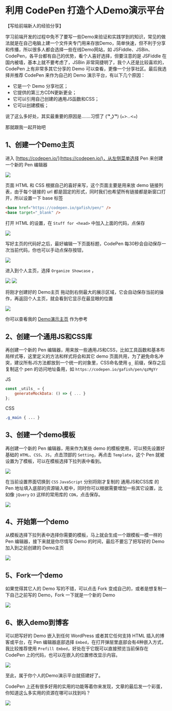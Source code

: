 # 利用 CodePen 打造个人Demo演示平台

【写给前端新人的经验分享】

学习前端开发的过程中免不了要写一些Demo来验证和实践学到的知识，常见的做法就是在自己电脑上建一个文件夹专门用来存放Demo，简单快速，但不利于分享和传播，所以很多人都会选择一些在线Demo网站，如 JSFiddle、JSBin、CodePen，各平台都有自己的优势，看个人喜好选择，但要注意的是 JSFiddle 在国内被墙，基本上就不要考虑了，JSBin 非常简捷明了，我个人还是比较喜欢的，CodePen 上有非常多其它分享的 Demo 可以查看，更像一个分享社区。最后我选择并推荐 CodePen 来作为自己的 Demo 演示平台，有以下几个原因：

- 它是一个 Demo 分享社区；
- 它提供的第三方CDN更新更全；
- 它可以引用自己创建的通用JS函数和CSS；
- 它可以创建模板；

说了这么多好处，其实最重要的原因是.......习惯了 ( ͡° ͜ʖ ͡°) (๑>◡<๑) 

那就跟我一起开始吧

## 1、创建一个Demo主页

进入 [https://codepen.io/](https://codepen.io/)，从左侧菜单选择 Pen 来创建一个新的 Pen 编辑器

![](../images/Jietu20190713-062038.jpg)

页面 HTML 和 CSS 根据自己的喜好来写，这个页面主要是用来放 demo 链接列表，由于每个链接的 url 都是固定的形式，同时我们也希望所有链接都是新窗口打开，所以设置一下 base 标签

```html
<base href="https://codepen.io/gafish/pen/" />
<base target="_blank" />
```

打开 HTML 的设置，在 `Stuff for <head>` 中加入上面的代码，点保存

![](../images/Jietu20190713-063426.jpg)

写好主页的代码好之后，最好编辑一下页面标题，CodePen 每30秒会自动保存一次当前代码，你也可以手动点保存按钮，

![](../images/Jietu20190713-065701.jpg)

进入到个人主页，选择 `Organize Showcase` ，

![](../images/Jietu20190713-064403.jpg)
![](../images/Jietu20190713-064640.jpg)

将刚才创建好的 Demo主页 拖动到右侧最大的展示区域，它会自动保存当前的操作，再返回个人主页，就会看到它显示在最显眼的位置

![](../images/Jietu20190713-064906.jpg)

你可以查看我的 [Demo演示主页](https://codepen.io/gafish/full/joKPoj) 作为参考

## 2、创建一个通用JS和CSS库

再创建一个新的 Pen 编辑器，用来放一些通用JS和CSS，比如工具函数和基本布局样式等，这里定义的方法和样式将会和其它 demo 页面共用，为了避免命名冲突，建议所有JS方法都放到一个统一的对象里，CSS命名使用 `g_` 前缀，保存之后复制这个 pen 的访问地址备用，如 `https://codepen.io/gafish/pen/qzMgYr`

JS
```js
const _utils_ = {
    generateMockData: () => { ... }
};
```

CSS
```css
.g_main { ... }
```

## 3、创建一个demo模板

再创建一个新的 Pen 编辑器，用来作为某些 demo 的模板使用，可以预先设置好基础的 `HTML`、`CSS`、`JS`，点击顶部的 `Setting`，再点击 `Template`，这个 Pen 就被设置为了模板，可以在模板选择下拉列表中看到。

![](../images/Jietu20190713-112316.jpg)

在当前设置界面切换到 `CSS` `JavaScript` 分别将刚才复制的 通用JS和CSS库 的 Pen 地址填入底部的资源输入框中，同时你可以根据需要增加一些其它设置，比如像 `jQuery` `D3` 这样的常用库的 `CDN`，点击保存。

![](../images/Jietu20190713-112613.jpg)

## 4、开始第一个demo

从模板选择下拉列表中选择你需要的模板，马上就会生成一个跟模板一模一样的 Pen 编辑器，接下来就是你尽情写 Demo 的时间，最后不要忘了把写好的 Demo 加入到之前创建的 Demo主页

![](../images/Jietu20190713-112915.jpg)

## 5、Fork一个demo

如果觉得其它人的 Demo 写的不错，可以点击 Fork 变成自己的，或者是想复制一下自己之前写的 Demo，Fork 一下就是一个新的 Demo

![](../images/Jietu20190713-084339.jpg)

## 6、嵌入demo到博客

可以把写好的 Demo 嵌入到任何 WordPress 或者其它任何支持 HTML 插入的博客或平台，在 Pen 编辑器底部选择 `Embed`，在打开弹层里底部会有4种嵌入方式，我比较推荐使用 `Prefill Embed`，好处在于它既可以直接预览当前保存在 CodePen 上的代码，也可以在嵌入的位置修改显示内容。

![](../images/Jietu20190713-142930.jpg)

至此，属于你个人的Demo演示平台就搭建好了。

CodePen 上还有很多好用的实用的功能等着你来发现，文章的最后发一个彩蛋，你知道这么多实用的资源在哪可以找到吗？

![](../images/Jietu20190713-144412.gif)
